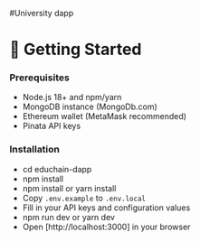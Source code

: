 #University dapp

# 🚀 Getting Started

### Prerequisites

- Node.js 18+ and npm/yarn
- MongoDB instance (MongoDb.com)
- Ethereum wallet (MetaMask recommended)
- Pinata API keys

### Installation

- cd educhain-dapp
- npm install
- npm install or yarn install
- Copy `.env.example` to `.env.local`
- Fill in your API keys and configuration values
- npm run dev or yarn dev
- Open [http://localhost:3000] in your browser

